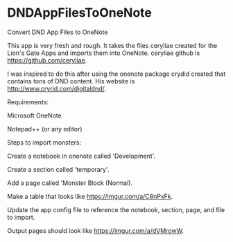 # DNDAppFilesToOneNote
Convert DND App Files to OneNote

This app is very fresh and rough.  It takes the files ceryliae created for the Lion's Gate Apps and imports them into OneNote.
ceryliae github is https://github.com/ceryliae.

I was inspired to do this after using the onenote package crydid created that contains tons of DND content.  His website is
http://www.cryrid.com/digitaldnd/.

Requirements:

Microsoft OneNote

Notepad++ (or any editor)

Steps to import monsters:

Create a notebook in onenote called 'Development'.

Create a section called 'temporary'.

Add a page called 'Monster Block (Normal).

Make a table that looks like https://imgur.com/a/C8nPxFk.

Update the app config file to reference the notebook, section, page, and file to import.

Output pages should look like https://imgur.com/a/dVMrowW.

